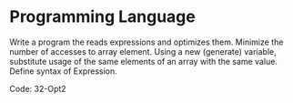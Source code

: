 # Programming Language

Write a program the reads expressions and optimizes them. Minimize the number of accesses to array element. Using a new (generate) variable, substitute usage of the same elements of an array with the same value. Define syntax of Expression.

Code: 32-Opt2
